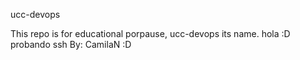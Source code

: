  ucc-devops

This repo is for educational porpause, ucc-devops its name.
hola :D
probando ssh
By: CamilaN :D
